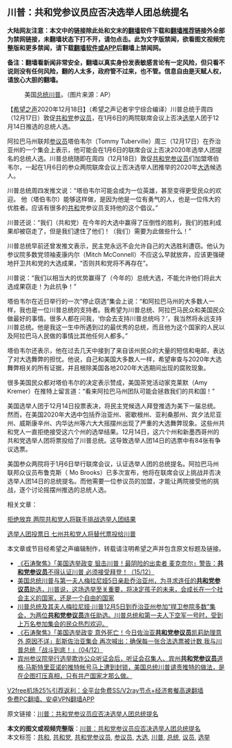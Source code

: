  <h2>川普：共和党参议员应否决选举人团总统提名</h2> <p class="notice"><b>大陆网友注意：本文中的链接除此处和文末的<a href="https://github.com/bannedbook/fanqiang" >翻墙</a>软件下载和<a href="https://github.com/killgcd/justmysocks/blob/master/README.md">翻墙推荐</a>链接外全部为禁网链接，未翻墙状态下打不开，请勿点击。此为文字版禁闻，欲看图文视频完整版和更多禁闻，请下载<a href="https://github.com/bannedbook/fanqiang">翻墙软件或APP</a>后翻墙上禁闻网。</p><p>备注：翻墙看新闻非常安全，翻墙以真实身份发表敏感言论有一定风险，但只看不说则没有任何风险，翻的人太多，政府管不过来，也不管。信息自由是天赋人权，请放心大胆的翻墙。</b></p>  <div class="entry"> <figure><figcaption>美国<a href="https://www.bannedbook.org/bnews/tag/%e6%80%bb%e7%bb%9f/" class="st_tag internal_tag" rel="tag" title="标签 总统 下的日志">总统</a><a href="https://www.bannedbook.org/bnews/tag/%e5%b7%9d%e6%99%ae/" class="st_tag internal_tag" rel="tag" title="标签 川普 下的日志">川普</a>。（图片来源：AP）</figcaption></figure> <p>【<span class='wp_keywordlink_affiliate'><a href="https://www.soundofhope.org" title="希望之声" target="_blank">希望之声</a></span>2020年12月18日】（希望之声记者宇宁综合编译）川普总统于周四（12月17日）敦促<a href="https://www.bannedbook.org/bnews/tag/%e5%85%b1%e5%92%8c%e5%85%9a/" class="st_tag internal_tag" rel="tag" title="标签 共和党 下的日志">共和党</a>参<a href="https://www.bannedbook.org/bnews/tag/%e8%ae%ae%e5%91%98/" class="st_tag internal_tag" rel="tag" title="标签 议员 下的日志">议员</a>，在1月6日的两院联席会议上否决<a href="https://www.bannedbook.org/bnews/tag/%e9%80%89%e4%b8%be/" class="st_tag internal_tag" rel="tag" title="标签 选举 下的日志">选举</a>人团于12月14日推选的总统人选。 </p> <p>阿拉巴马州联邦<a href="https://www.bannedbook.org/bnews/tag/%e5%8f%82%e8%ae%ae%e5%91%98/" class="st_tag internal_tag" rel="tag" title="标签 参议员 下的日志">参议员</a>塔伯韦尔（Tommy Tuberville）周三（12月17日）在乔治亚州的一个集会上表示，他可能会在1月6日的联席会议上否决2020年选举人团提名的总统人选。川普总统随即在周四（12月18日）敦促<a href="https://www.bannedbook.org/bnews/tag/%E5%85%B1%E5%92%8C%E5%85%9A%E5%8F%82%E8%AE%AE%E5%91%98/" class="st_tag internal_tag" rel="tag" title="标签 共和党参议员 下的日志">共和党参议员</a>们加盟塔伯韦尔，一起在1月6日的参众两院联席会议上否决选举人团推举的2020年<a href="https://www.bannedbook.org/bnews/tag/%e5%a4%a7%e9%80%89/" class="st_tag internal_tag" rel="tag" title="标签 大选 下的日志">大选</a>候选人。</p> <p>川普总统周四发推文说：“塔伯韦尔可能会成为一位英雄，甚至变得更受民众的欢迎。 他（塔伯韦尔）能够这样做，是因为他是一位有勇气的人，也是一位伟大的优胜者。应该有很多的<a href="https://www.bannedbook.org/bnews/tag/%E5%85%B1%E5%92%8C/" class="st_tag internal_tag" rel="tag" title="标签 共和 下的日志">共和</a>党参议员支持他的这个倡议。”</p> <p>川普还说：“我们（共和党）在今年的大选中赢得了压倒性的胜利，我们的胜利成果却被窃走了，但是我们逮住了他们！（我们）需要为此做些什么！”</p>  <p></p> <p>川普总统早前还曾发推文表示，民主党永远不会允许自己的大选胜利遭窃。他认为参议院多数党领袖麦康内尔（Mitch McConnell）不应这么早就放弃，应该更强硬地扞卫共和党的大选成果，“否则共和党将不再存在”。</p> <p>川普说：“我们以相当大的优势赢得了（今年的）总统大选，不能允许他们将此大选成果窃走！为此抗争！”</p> <p>塔伯韦尔在近日举行的一次“停止窃选”集会上说：“和阿拉巴马州的大多数人一样，我也是一位川普总统的支持者。我希望为川普总统、阿拉巴马民众和美国民众做最好的事情。很多人都在问我，‘你会去支持川普总统吗？’，我当然将永远支持川普总统。他是我这一生中所遇到过的最优秀的总统，而且他为这个国家的人民以及阿拉巴马人民做的事情比其他任何人都多。”</p>  <p>塔伯韦尔还表示，他在过去几天中接到了来自该州民众的大量的短信和电邮，表达了对大选舞弊的担忧。他说，自己和美国大多数人一样，希望审查与2020年大选舞弊相关的所有证据，并且根除美国各地2020年大选期间出现的腐败现象。</p> <p>很多美国民众都对塔伯韦尔的决定表示赞成，美国茶党活动家克莱默（Amy  Kremer）在推特上留言道：“看来阿拉巴马州团队可能会拯救我们的共和国！”</p> <p></p> <p>美国选举人团于12月14日投票表决，将民主党候选人拜登推选为美下一届总统。然而，在美国2020年大选中包括乔治亚州、密歇根州、亚利桑那州、宾夕法尼亚州、威斯康辛州、内华达州等六大大摇摆州出现了严重的大选舞弊现象。这些州共和党人一直拒绝接受这六个州的选举结果。12月14日，这六个州和新墨西哥州的共和党选举人团将票投给了川普总统。这导致选举人团14日的选票中有84张有争议选票。</p>  <p>美国参众两院将于1月6日举行联席会议，认证选举人团的总统提名。阿拉巴马州联邦众议员布鲁克斯（ Mo Brooks）已多次宣布，他将在联席会议上挑战并否决选举人团14日的总统提名。而他需要一位参议员的加盟，才能让两院接受他的挑战，逐个讨论摇摆州推选的总统人选。</p> <p>相关文章：</p> <p><a href="https://www.soundofhope.org/post/454294">拒绝放弃 两院共和党人将联手挑战选举人团结果</a></p> <p><a href="https://www.soundofhope.org/post/453610">选举人团投票日 七州共和党人将替代票投给川普</a></p>  <p>本文章或节目经希望之声编辑制作，转载请注明希望之声并包含原文标题及链接。</p> <ul class='op-related-articles' title='相关阅读'> <li><a href='https://www.bannedbook.org/bnews/bannedvideo/20201216/1448629.html' target='_blank'>《石涛聚焦》「美国选举政变 狙击川普！最阴险的出卖者 麦克奈尔」警告：<b>共和党参议员</b>不得认证川普 必须接受拜登！（15/12）</a></li> <li><a href='https://www.bannedbook.org/bnews/bannedvideo/20201208/1444117.html' target='_blank'>美国总统川普与第一夫人梅拉尼娅5日亲赴乔治亚州，为寻求连任的<b>共和党参议员</b>助选，川普说，这场选举至关重要，将决定孩子的未来，会成长在一个社会主义的国家，还是一个自由的国家</a></li> <li><a href='https://www.bannedbook.org/bnews/bannedvideo/20201207/1443497.html' target='_blank'>川普总统及其夫人梅拉尼娅·川普12月5日到乔治亚州参加“捍卫参院多数”集会，为两位<b>共和党参议员</b>连任助选。川普总统和第一夫人下空军一号时，受到上万名参加集会的民众热烈欢迎。</a></li> <li><a href='https://www.bannedbook.org/bnews/bannedvideo/20201205/1442352.html' target='_blank'>《石涛聚焦》「美国选举政变 意外死亡！今日佐治亚<b>共和党参议员</b>凯莉助理意外 原因不详」彭斯佐治亚集会 再次喊出：确保每一张合法选票被计数 我与川普总统「战斗到底！」（04/12）</a></li> <li><a href='https://www.bannedbook.org/bnews/bannedvideo/20201129/1439195.html' target='_blank'>宾州参议院举行选举欺诈公众听证会后，听证会召集人、宾州<b>共和党参议员</b>道格‧马斯特里亚诺的推特帐号马上遭到封锁，美国总统川普谴责推特的做法，是在企图打压真相，只有共产国家才那么做。</a></li> </ul> <p class="texttj"> <a href="https://github.com/bannedbook/fanqiang/wiki/V2ray%E6%9C%BA%E5%9C%BA" target="_blank">V2free机场25%引荐返利：全平台免费SS/V2ray节点+经济套餐高速翻墙</a><br/> <a href="https://github.com/bannedbook/fanqiang/wiki/%E7%A6%81%E9%97%BB%E7%BD%91%E5%AE%89%E5%8D%93%E7%BF%BB%E5%A2%99%E6%96%B0%E9%97%BBAPP" target="_blank">免费PC翻墙、安卓VPN翻墙APP</a></p><p>原文链接：<a class="src_link"  href="https://www.soundofhope.org/post/455011" target="_blank">川普：共和党参议员应否决选举人团总统提名</a></p><a name='sharetosocial'></a>       <div><b>本文的图文或视频完整版</b>：<a href='https://www.bannedbook.org/bnews/comments/20201219/1450692.html'>川普：共和党参议员应否决选举人团总统提名</a></div>  </div><!--END ENTRY--> <div class="postfooter"> <div>本文标签：<a href="https://www.bannedbook.org/bnews/tag/%E5%85%B1%E5%92%8C/" rel="tag">共和</a>, <a href="https://www.bannedbook.org/bnews/tag/%e5%85%b1%e5%92%8c%e5%85%9a/" rel="tag">共和党</a>, <a href="https://www.bannedbook.org/bnews/tag/%E5%85%B1%E5%92%8C%E5%85%9A%E5%8F%82%E8%AE%AE%E5%91%98/" rel="tag">共和党参议员</a>, <a href="https://www.bannedbook.org/bnews/tag/%e5%8f%82%e8%ae%ae%e5%91%98/" rel="tag">参议员</a>, <a href="https://www.bannedbook.org/bnews/tag/%e5%a4%a7%e9%80%89/" rel="tag">大选</a>, <a href="https://www.bannedbook.org/bnews/tag/%e5%b7%9d%e6%99%ae/" rel="tag">川普</a>, <a href="https://www.bannedbook.org/bnews/tag/%e6%80%bb%e7%bb%9f/" rel="tag">总统</a>, <a href="https://www.bannedbook.org/bnews/tag/%e8%ae%ae%e5%91%98/" rel="tag">议员</a>, <a href="https://www.bannedbook.org/bnews/tag/%e9%80%89%e4%b8%be/" rel="tag">选举</a></div>  </div><!--END POSTFOOTER--> 